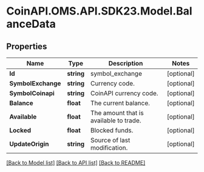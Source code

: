 
# CoinAPI.OMS.API.SDK23.Model.BalanceData

## Properties

Name | Type | Description | Notes
------------ | ------------- | ------------- | -------------
**Id** | **string** | symbol_exchange | [optional] 
**SymbolExchange** | **string** | Currency code. | [optional] 
**SymbolCoinapi** | **string** | CoinAPI currency code. | [optional] 
**Balance** | **float** | The current balance. | [optional] 
**Available** | **float** | The amount that is available to trade. | [optional] 
**Locked** | **float** | Blocked funds. | [optional] 
**UpdateOrigin** | **string** | Source of last modification.  | [optional] 

[[Back to Model list]](../README.md#documentation-for-models)
[[Back to API list]](../README.md#documentation-for-api-endpoints)
[[Back to README]](../README.md)

